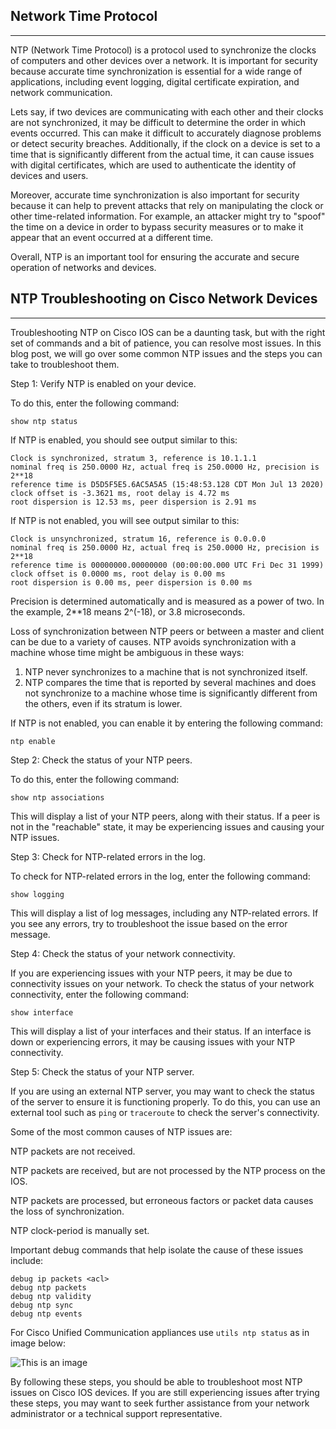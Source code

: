 ## Network Time Protocol

---

NTP (Network Time Protocol) is a protocol used to synchronize the clocks of computers and other devices over a network. It is important for security because accurate time synchronization is essential for a wide range of applications, including event logging, digital certificate expiration, and network communication.

Lets say, if two devices are communicating with each other and their clocks are not synchronized, it may be difficult to determine the order in which events occurred. This can make it difficult to accurately diagnose problems or detect security breaches. Additionally, if the clock on a device is set to a time that is significantly different from the actual time, it can cause issues with digital certificates, which are used to authenticate the identity of devices and users.

Moreover, accurate time synchronization is also important for security because it can help to prevent attacks that rely on manipulating the clock or other time-related information. For example, an attacker might try to "spoof" the time on a device in order to bypass security measures or to make it appear that an event occurred at a different time.

Overall, NTP is an important tool for ensuring the accurate and secure operation of networks and devices.


## NTP Troubleshooting on Cisco Network Devices

---
Troubleshooting NTP on Cisco IOS can be a daunting task, but with the right set of commands and a bit of patience, you can resolve most issues. 
In this blog post, we will go over some common NTP issues and the steps you can take to troubleshoot them.

Step 1: Verify NTP is enabled on your device.

To do this, enter the following command:

`show ntp status`

If NTP is enabled, you should see output similar to this:
```
Clock is synchronized, stratum 3, reference is 10.1.1.1
nominal freq is 250.0000 Hz, actual freq is 250.0000 Hz, precision is 2**18
reference time is D5D5F5E5.6AC5A5A5 (15:48:53.128 CDT Mon Jul 13 2020)
clock offset is -3.3621 ms, root delay is 4.72 ms
root dispersion is 12.53 ms, peer dispersion is 2.91 ms
```
If NTP is not enabled, you will see output similar to this:
```
Clock is unsynchronized, stratum 16, reference is 0.0.0.0
nominal freq is 250.0000 Hz, actual freq is 250.0000 Hz, precision is 2**18
reference time is 00000000.00000000 (00:00:00.000 UTC Fri Dec 31 1999)
clock offset is 0.0000 ms, root delay is 0.00 ms
root dispersion is 0.00 ms, peer dispersion is 0.00 ms
```

Precision is determined automatically and is measured as a power of two. In the example, 2**18 means 2^(-18), or 3.8 microseconds.

Loss of synchronization between NTP peers or between a master and client can be due to a variety of causes. NTP avoids synchronization with a machine whose time might be ambiguous in these ways:

1. NTP never synchronizes to a machine that is not synchronized itself.
2. NTP compares the time that is reported by several machines and does not synchronize to a machine whose time is significantly different from the others, even if its stratum is lower.


If NTP is not enabled, you can enable it by entering the following command:

`ntp enable`

Step 2: Check the status of your NTP peers.

To do this, enter the following command:

`show ntp associations`

This will display a list of your NTP peers, along with their status. If a peer is not in the "reachable" state, it may be experiencing issues and causing your NTP issues.

Step 3: Check for NTP-related errors in the log.

To check for NTP-related errors in the log, enter the following command:

`show logging`

This will display a list of log messages, including any NTP-related errors. If you see any errors, try to troubleshoot the issue based on the error message.

Step 4: Check the status of your network connectivity.

If you are experiencing issues with your NTP peers, it may be due to connectivity issues on your network. 
To check the status of your network connectivity, enter the following command:

`show interface`

This will display a list of your interfaces and their status. If an interface is down or experiencing errors, it may be causing issues with your NTP connectivity.

Step 5: Check the status of your NTP server.

If you are using an external NTP server, you may want to check the status of the server to ensure it is functioning properly. 
To do this, you can use an external tool such as `ping` or `traceroute` to check the server's connectivity.


Some of the most common causes of NTP issues are:

NTP packets are not received.

NTP packets are received, but are not processed by the NTP process on the IOS.

NTP packets are processed, but erroneous factors or packet data causes the loss of synchronization.

NTP clock-period is manually set.

Important debug commands that help isolate the cause of these issues include:
```
debug ip packets <acl>
debug ntp packets
debug ntp validity
debug ntp sync
debug ntp events
```
For Cisco Unified Communication appliances use `utils ntp status` as in image below:

![This is an image](https://community.cisco.com/t5/image/serverpage/image-id/6177iAE585E872DCBAD36/image-size/large?v=v2&px=999)

By following these steps, you should be able to troubleshoot most NTP issues on Cisco IOS devices. 
If you are still experiencing issues after trying these steps, you may want to seek further assistance from your network administrator or a technical support representative.
